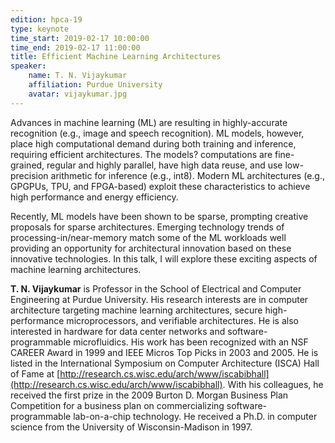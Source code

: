 ```yaml
---
edition: hpca-19
type: keynote
time_start: 2019-02-17 10:00:00
time_end: 2019-02-17 11:00:00
title: Efficient Machine Learning Architectures
speaker:
    name: T. N. Vijaykumar
    affiliation: Purdue University
    avatar: vijaykumar.jpg
---
```

Advances in machine learning (ML) are resulting in highly-accurate recognition (e.g., image and speech recognition).  ML models, however, place high computational demand during both training and inference, requiring efficient architectures. The models? computations are fine-grained, regular and highly parallel, have high data reuse, and use low-precision arithmetic for inference (e.g., int8).  Modern ML architectures (e.g., GPGPUs, TPU, and FPGA-based) exploit these characteristics to achieve high performance and energy efficiency.

Recently, ML models have been shown to be sparse, prompting creative proposals for sparse architectures.  Emerging technology trends of processing-in/near-memory match some of the ML workloads well providing an opportunity for architectural innovation based on these innovative technologies.  In this talk, I will explore these exciting aspects of machine learning architectures.

**T. N. Vijaykumar** is Professor in the School of Electrical and Computer Engineering at Purdue University. His research interests are in computer architecture targeting machine learning architectures, secure high-performance microprocessors, and verifiable architectures. He is also interested in hardware for data center networks and software-programmable microfluidics. His work has been recognized with an NSF CAREER Award in 1999 and IEEE Micros Top Picks in 2003 and 2005. He is listed in the International Symposium on Computer Architecture (ISCA) Hall of Fame at [http://research.cs.wisc.edu/arch/www/iscabibhall](http://research.cs.wisc.edu/arch/www/iscabibhall). With his colleagues, he received the first prize in the 2009 Burton D. Morgan Business Plan Competition for a business plan on commercializing software-programmable lab-on-a-chip technology. He received a Ph.D. in computer science from the University of Wisconsin-Madison in 1997.
